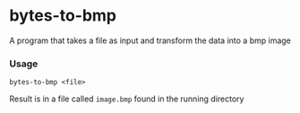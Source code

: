 # bytes-to-bmp

A program that takes a file as input and transform the data into a bmp image

### Usage

`bytes-to-bmp <file>` 

Result is in a file called `image.bmp` found in the running directory
